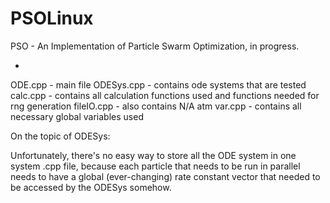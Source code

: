 # PSOLinux
PSO - An Implementation of Particle Swarm Optimization, in progress.

- <insert more contextual info and function here >

ODE.cpp - main file 
ODESys.cpp - contains ode systems that are tested
calc.cpp - contains all calculation functions used and functions needed for rng generation
fileIO.cpp - also contains N/A atm
var.cpp - contains all necessary global variables used


On the topic of ODESys:

Unfortunately, there's no easy way to store all the ODE system in one system .cpp file, because each particle that needs to be run in parallel needs to have a global (ever-changing) rate constant vector that needed to be accessed by the ODESys somehow.
